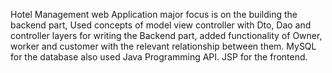 Hotel Management web Application major focus is on the building the backend part, Used concepts of model view controller with Dto, Dao and controller layers for writing the Backend part, added functionality of Owner, worker and customer with the relevant relationship between them. MySQL for the database also used Java Programming API. JSP for the frontend.
